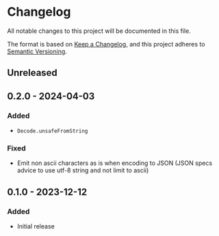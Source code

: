 # Changelog

All notable changes to this project will be documented in this file.

The format is based on [Keep a Changelog](https://keepachangelog.com/en/1.0.0/),
and this project adheres to [Semantic Versioning](https://semver.org/spec/v2.0.0.html).

## Unreleased

## 0.2.0 - 2024-04-03

### Added

* `Decode.unsafeFromString`

### Fixed

* Emit non ascii characters as is when encoding to JSON (JSON specs advice to use utf-8 string and not limit to ascii)

## 0.1.0 - 2023-12-12

### Added

* Initial release
